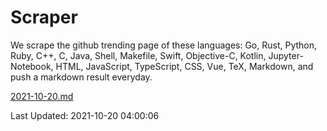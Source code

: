 # Scraper

We scrape the github trending page of these languages: Go, Rust, Python, Ruby, C++, C, Java, Shell, Makefile, Swift, Objective-C, Kotlin, Jupyter-Notebook, HTML, JavaScript, TypeScript, CSS, Vue, TeX, Markdown, and push a markdown result everyday.

[2021-10-20.md](https://github.com/yangwenmai/github-trending-backup/blob/master/2021-10-20.md)

Last Updated: 2021-10-20 04:00:06
